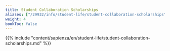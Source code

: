 ```yaml
---
title: Student Collaboration Scholarships
aliases: ["/29932/info/student-life/student-collaboration-scholarships"]
weight: 4
bookToc: false
---
```


{{% include "content/sapienza/en/student-life/student-collaboration-scholarships.md" %}}